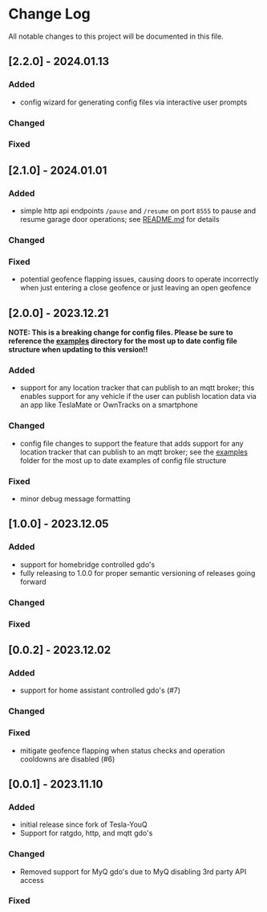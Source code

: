 # Change Log
All notable changes to this project will be documented in this file.

## [2.2.0] - 2024.01.13

### Added
- config wizard for generating config files via interactive user prompts

### Changed

### Fixed

## [2.1.0] - 2024.01.01

### Added
- simple http api endpoints `/pause` and `/resume` on port `8555` to pause and resume garage door operations; see [README.md](/README.md) for details

### Changed

### Fixed
- potential geofence flapping issues, causing doors to operate incorrectly when just entering a close geofence or just leaving an open geofence

## [2.0.0] - 2023.12.21

**NOTE: This is a breaking change for config files. Please be sure to reference the [examples](/examples) directory for the most up to date config file structure when updating to this version!!**

### Added
- support for any location tracker that can publish to an mqtt broker; this enables support for any vehicle if the user can publish location data via an app like TeslaMate or OwnTracks on a smartphone

### Changed
- config file changes to support the feature that adds support for any location tracker that can publish to an mqtt broker; see the [examples](/examples) folder for the most up to date examples of config file structure

### Fixed
- minor debug message formatting

## [1.0.0] - 2023.12.05

### Added
- support for homebridge controlled gdo's
- fully releasing to 1.0.0 for proper semantic versioning of releases going forward

### Changed

### Fixed

## [0.0.2] - 2023.12.02

### Added
- support for home assistant controlled gdo's (#7)
 
### Changed
 
### Fixed
- mitigate geofence flapping when status checks and operation cooldowns are disabled (#6)
 
## [0.0.1] - 2023.11.10
 
### Added
- initial release since fork of Tesla-YouQ
- Support for ratgdo, http, and mqtt gdo's
 
### Changed
- Removed support for MyQ gdo's due to MyQ disabling 3rd party API access
 
### Fixed
